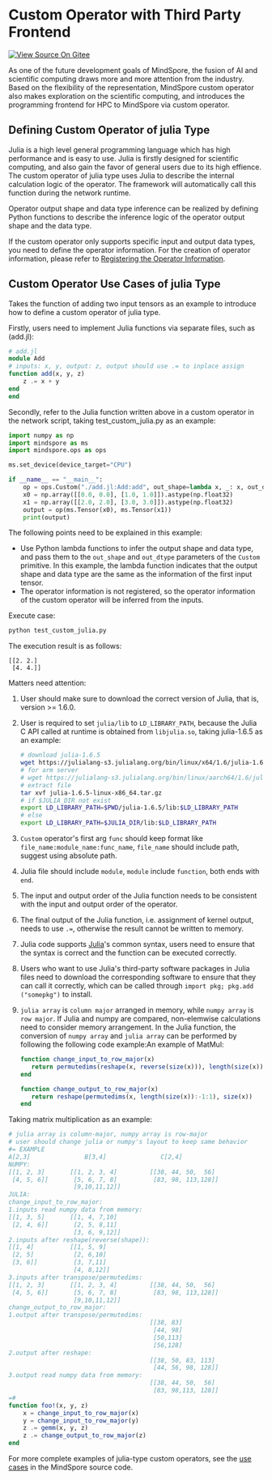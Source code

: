 # Custom Operator with Third Party Frontend

[![View Source On Gitee](https://mindspore-website.obs.cn-north-4.myhuaweicloud.com/website-images/master/resource/_static/logo_source_en.svg)](https://gitee.com/mindspore/docs/blob/master/tutorials/source_en/custom_program/operation/op_custom_julia.md)

As one of the future development goals of MindSpore,  the fusion of AI and scientific computing draws more and more attention from the industry. Based on the flexibility of the representation, MindSpore custom operator also makes exploration on the scientific computing, and introduces the programming frontend for HPC to MindSpore via custom operator.

## Defining Custom Operator of julia Type

Julia is a high level general programming language which has high performance and is easy to use.
Julia is firstly designed for scientific computing, and also gain the favor of general users due to its high effience.
The custom operator of julia type uses Julia to describe the internal calculation logic of the operator. The framework will automatically call this function during the network runtime.

Operator output shape and data type inference can be realized by defining Python functions to describe the inference logic of the operator output shape and the data type.

If the custom operator only supports specific input and output data types, you need to define the operator information. For the creation of operator information, please refer to [Registering the Operator Information](https://www.mindspore.cn/tutorials/en/master/custom_program/operation/op_custom_adv.html#registering-the-operator-information).

## Custom Operator Use Cases of julia Type

Takes the function of adding two input tensors as an example to introduce how to define a custom operator of julia type.

Firstly, users need to implement Julia functions via separate files, such as (add.jl):

```julia
# add.jl
module Add
# inputs: x, y, output: z, output should use .= to inplace assign
function add(x, y, z)
    z .= x + y
end
end
```

Secondly, refer to the Julia function written above in a custom operator in the network script, taking test_custom_julia.py as an example:

```python
import numpy as np
import mindspore as ms
import mindspore.ops as ops

ms.set_device(device_target="CPU")

if __name__ == "__main__":
    op = ops.Custom("./add.jl:Add:add", out_shape=lambda x, _: x, out_dtype=lambda x, _: x, func_type="julia")
    x0 = np.array([[0.0, 0.0], [1.0, 1.0]]).astype(np.float32)
    x1 = np.array([[2.0, 2.0], [3.0, 3.0]]).astype(np.float32)
    output = op(ms.Tensor(x0), ms.Tensor(x1))
    print(output)
```

The following points need to be explained in this example:

- Use Python lambda functions to infer the output shape and data type, and pass them to the `out_shape` and `out_dtype` parameters of the `Custom` primitive. In this example, the lambda function indicates that the output shape and data type are the same as the information of the first input tensor.
- The operator information is not registered, so the operator information of the custom operator will be inferred from the inputs.

Execute case:

```bash
python test_custom_julia.py
```

The execution result is as follows:

```text
[[2. 2.]
 [4. 4.]]
```

Matters need attention:

1. User should make sure to download the correct version of Julia, that is, version >= 1.6.0.
2. User is required to set `julia/lib` to `LD_LIBRARY_PATH`, because the Julia C API called at runtime is obtained from `libjulia.so`, taking julia-1.6.5 as an example:

   ```bash
   # download julia-1.6.5
   wget https://julialang-s3.julialang.org/bin/linux/x64/1.6/julia-1.6.5-linux-x86_64.tar.gz
   # for arm server
   # wget https://julialang-s3.julialang.org/bin/linux/aarch64/1.6/julia-1.6.5-linux-aarch64.tar.gz
   # extract file
   tar xvf julia-1.6.5-linux-x86_64.tar.gz
   # if $JULIA_DIR not exist
   export LD_LIBRARY_PATH=$PWD/julia-1.6.5/lib:$LD_LIBRARY_PATH
   # else
   export LD_LIBRARY_PATH=$JULIA_DIR/lib:$LD_LIBRARY_PATH
   ```

3. `Custom` operator's first arg `func` should keep format like `file_name:module_name:func_name`, `file_name` should include path, suggest using absolute path.
4. Julia file should include `module`, `module` include `function`, both ends with `end`.
5. The input and output order of the Julia function needs to be consistent with the input and output order of the operator.
6. The final output of the Julia function, i.e. assignment of kernel output, needs to use `.=`, otherwise the result cannot be written to memory.
7. Julia code supports [Julia](https://docs.julialang.org/en/v1/)'s common syntax, users need to ensure that the syntax is correct and the function can be executed correctly.
8. Users who want to use Julia's third-party software packages in Julia files need to download the corresponding software to ensure that they can call it correctly, which can be called through `import pkg; pkg.add ("somepkg")` to install.
9. `julia array` is `column major` arranged in memory, while `numpy array` is `row major`. If Julia and numpy are compared, non-elemwise calculations need to consider memory arrangement. In the Julia function, the conversion of `numpy array` and `julia array` can be performed by following the following code example:An example of MatMul:

     ```julia
    function change_input_to_row_major(x)
        return permutedims(reshape(x, reverse(size(x))), length(size(x)):-1:1)
    end

    function change_output_to_row_major(x)
        return reshape(permutedims(x, length(size(x)):-1:1), size(x))
    end
    ```

Taking matrix multiplication as an example:

```julia
# julia array is column-major, numpy array is row-major
# user should change julia or numpy's layout to keep same behavior
#= EXAMPLE
A[2,3]               B[3,4]               C[2,4]
NUMPY:
[[1, 2, 3]       [[1, 2, 3, 4]         [[38, 44, 50,  56]
 [4, 5, 6]]       [5, 6, 7, 8]          [83, 98, 113,128]]
                  [9,10,11,12]]
JULIA:
change_input_to_row_major:
1.inputs read numpy data from memory:
[[1, 3, 5]       [[1, 4, 7,10]
 [2, 4, 6]]       [2, 5, 8,11]
                  [3, 6, 9,12]]
2.inputs after reshape(reverse(shape)):
[[1, 4]          [[1, 5, 9]
 [2, 5]           [2, 6,10]
 [3, 6]]          [3, 7,11]
                  [4, 8,12]]
3.inputs after transpose/permutedims:
[[1, 2, 3]       [[1, 2, 3, 4]         [[38, 44, 50,  56]
 [4, 5, 6]]       [5, 6, 7, 8]          [83, 98, 113,128]]
                  [9,10,11,12]]
change_output_to_row_major:
1.output after transpose/permutedims:
                                       [[38, 83]
                                        [44, 98]
                                        [50,113]
                                        [56,128]
2.output after reshape:
                                       [[38, 50, 83, 113]
                                        [44, 56, 98, 128]]
3.output read numpy data from memory:
                                       [[38, 44, 50,  56]
                                        [83, 98,113, 128]]
=#
function foo!(x, y, z)
    x = change_input_to_row_major(x)
    y = change_input_to_row_major(y)
    z .= gemm(x, y, z)
    z .= change_output_to_row_major(z)
end
```

For more complete examples of julia-type custom operators, see the [use cases](https://gitee.com/mindspore/mindspore/blob/master/tests/st/graph_kernel/custom/test_custom_julia.py) in the MindSpore source code.
